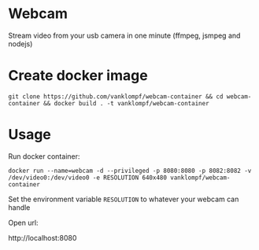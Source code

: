 # Webcam
Stream video from your usb camera in one minute (ffmpeg, jsmpeg and nodejs)

# Create docker image
`git clone https://github.com/vanklompf/webcam-container && cd webcam-container && docker build . -t vanklompf/webcam-container`

# Usage
Run docker container:

`docker run --name=webcam -d --privileged -p 8080:8080 -p 8082:8082 -v /dev/video0:/dev/video0 -e RESOLUTION 640x480 vanklompf/webcam-container`

Set the environment variable `RESOLUTION` to whatever your webcam can handle

Open url:

http://localhost:8080
